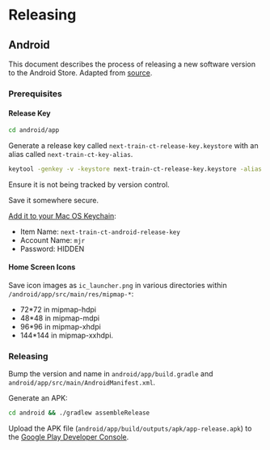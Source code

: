 # Releasing

## Android

This document describes the process of releasing a new software version to the Android Store. Adapted from [source](https://facebook.github.io/react-native/docs/signed-apk-android.html).

### Prerequisites

#### Release Key

```` sh
cd android/app
````

Generate a release key called `next-train-ct-release-key.keystore` with an alias called `next-train-ct-key-alias`.

```` sh
keytool -genkey -v -keystore next-train-ct-release-key.keystore -alias next-train-ct-key-alias -keyalg RSA -keysize 2048 -validity 10000
````

Ensure it is not being tracked by version control.

Save it somewhere secure.

[Add it to your Mac OS Keychain](https://pilloxa.gitlab.io/posts/safer-passwords-in-gradle/):

  + Item Name: `next-train-ct-android-release-key`
  + Account Name: `mjr`
  + Password: HIDDEN

#### Home Screen Icons

Save icon images as `ic_launcher.png` in various directories within `/android/app/src/main/res/mipmap-*`:

  + 72*72 in mipmap-hdpi
  + 48*48 in mipmap-mdpi
  + 96*96 in mipmap-xhdpi
  + 144*144 in mipmap-xxhdpi.

### Releasing

Bump the version and name in `android/app/build.gradle` and `android/app/src/main/AndroidManifest.xml`.

Generate an APK:

```` sh
cd android && ./gradlew assembleRelease
````

Upload the APK file (`android/app/build/outputs/apk/app-release.apk`) to the [Google Play Developer Console](https://play.google.com/apps/publish/).
